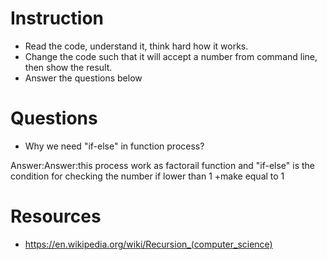 ﻿# Instruction
* Read the code, understand it, think hard how it works.
* Change the code such that it will accept a number from command line, then show the result.
* Answer the questions below

# Questions
* Why we need "if-else" in function process?

Answer:Answer:this process work as factorail function and "if-else" is the condition for checking the number if lower than 1 
+make equal to 1
 


# Resources
* https://en.wikipedia.org/wiki/Recursion_(computer_science)